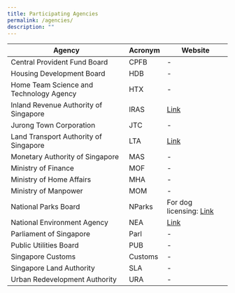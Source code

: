 ```yaml
---
title: Participating Agencies
permalink: /agencies/
description: ""
---
```

| Agency  | Acronym | Website | 
| -------- | -------- |-------- | 
| Central Provident Fund Board    | CPFB| - |     
| Housing Development Board    | HDB | - | 
| Home Team Science and Technology Agency    | HTX | - |
| Inland Revenue Authority of Singapore    | IRAS | [Link](https://go.gov.sg/iras-gst-guarantee) |
| Jurong Town Corporation    | JTC | - |
| Land Transport Authority of Singapore    | LTA | [Link](https://www.lta.gov.sg/content/ltagov/en/industry_innovations/industry_matters/development_construction_resources/street-work-proposals/codes_of_practice_standards_specifications_guides_and_forms.html) |
| Monetary Authority of Singapore    | MAS | - |
| Ministry of Finance    | MOF | - |
| Ministry of Home Affairs    | MHA | - |
| Ministry of Manpower    | MOM| - |
| National Parks Board    | NParks| For dog licensing: [Link](https://www.nparks.gov.sg/avs/pets/owning-a-pet/licensing-a-pet/banker%E2%80%99s-guarantee )|
| National Environment Agency    | NEA| [Link](https://www.nea.gov.sg/our-services/pollution-control/chemical-safety/multilateral-environmental-agreements/basel-convention/application-for-basel-permit)|
| Parliament of Singapore    | Parl | - |
| Public Utilities Board    | PUB| - |
| Singapore Customs    | Customs| - |
| Singapore Land Authority    | SLA| - |    
| Urban Redevelopment Authority    | URA| - |